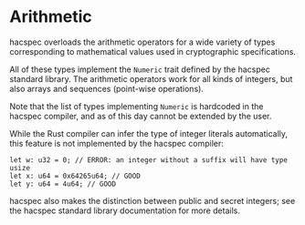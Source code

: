 # Arithmetic

hacspec overloads the arithmetic operators for a wide variety of types
corresponding to mathematical values used in cryptographic specifications.

All of these types implement the `Numeric` trait defined by the hacspec standard
library. The arithmetic operators work for all kinds of integers, but also
arrays and sequences (point-wise operations).

Note that the list of types implementing `Numeric` is hardcoded in the
hacspec compiler, and as of this day cannot be extended by the user.

While the Rust compiler can infer the type of integer literals automatically,
this feature is not implemented by the hacspec compiler:

```
let w: u32 = 0; // ERROR: an integer without a suffix will have type usize
let x: u64 = 0x64265u64; // GOOD
let y: u64 = 4u64; // GOOD
```

hacspec also makes the distinction between public and secret integers;
see the hacspec standard library documentation for more details.
